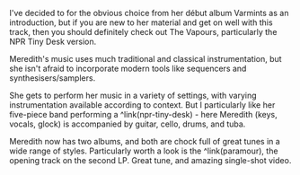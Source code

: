 I've decided to for the obvious choice from her début album Varmints as an introduction, but if you are new to her material and get on well with this track, then you should definitely check out The Vapours, particularly the NPR Tiny Desk version.

Meredith's music uses much traditional and classical instrumentation, but she isn't afraid to incorporate modern tools like sequencers and synthesisers/samplers.

She gets to perform her music in a variety of settings, with varying instrumentation available according to context. But I particularly like her five-piece band performing a ^link(npr-tiny-desk) - here Meredith (keys, vocals, glock) is accompanied by guitar, cello, drums, and tuba.

Meredith now has two albums, and both are chock full of great tunes in a wide range of styles. Particularly worth a look is the 
 ^link(paramour), the opening track on the second LP. Great tune, and amazing single-shot video.
